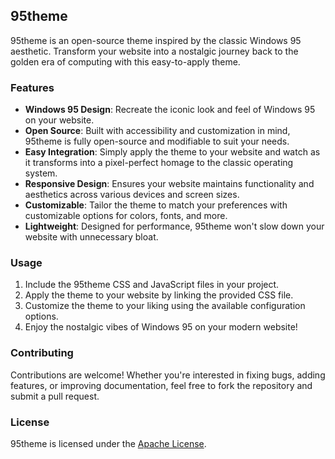 ## 95theme

95theme is an open-source theme inspired by the classic Windows 95 aesthetic. Transform your website into a nostalgic journey back to the golden era of computing with this easy-to-apply theme.

### Features

- **Windows 95 Design**: Recreate the iconic look and feel of Windows 95 on your website.
- **Open Source**: Built with accessibility and customization in mind, 95theme is fully open-source and modifiable to suit your needs.
- **Easy Integration**: Simply apply the theme to your website and watch as it transforms into a pixel-perfect homage to the classic operating system.
- **Responsive Design**: Ensures your website maintains functionality and aesthetics across various devices and screen sizes.
- **Customizable**: Tailor the theme to match your preferences with customizable options for colors, fonts, and more.
- **Lightweight**: Designed for performance, 95theme won't slow down your website with unnecessary bloat.

### Usage

1. Include the 95theme CSS and JavaScript files in your project.
2. Apply the theme to your website by linking the provided CSS file.
3. Customize the theme to your liking using the available configuration options.
4. Enjoy the nostalgic vibes of Windows 95 on your modern website!

### Contributing

Contributions are welcome! Whether you're interested in fixing bugs, adding features, or improving documentation, feel free to fork the repository and submit a pull request.

### License

95theme is licensed under the [Apache License](LICENSE).
